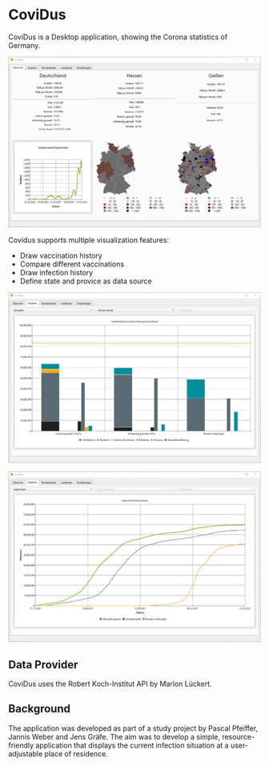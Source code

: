 # CoviDus
CoviDus is a Desktop application, showing the Corona statistics of Germany. 

![Covidus Overview](/doc/CoviDus_Overview.png)

Covidus supports multiple visualization features:
 - Draw vaccination history
 - Compare different vaccinations
 - Draw infection history
 - Define state and provice as data source

![Vaccinations](/doc/CoviDus_Vacc_1.png)

![Vaccination History](/doc/CoviDus_Vacc_2.png)

## Data Provider
CoviDus uses the Robert Koch-Institut API by Marlon Lückert.

## Background
The application was developed as part of a study project by Pascal Pfeiffer, Jannis Weber and Jens Gräfe. The aim was to develop a simple, resource-friendly application that displays the current infection situation at a user-adjustable place of residence.
